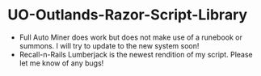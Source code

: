 # UO-Outlands-Razor-Script-Library
- Full Auto Miner does work but does not make use of a runebook or summons. I will try to update to the new system soon!
- Recall-n-Rails Lumberjack is the newest rendition of my script. Please let me know of any bugs!
